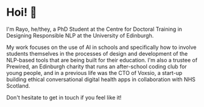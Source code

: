 # Hoi! 👋

I'm Rayo, he/they, a PhD Student at the Centre for Doctoral Training in Designing Responsible NLP at the University of Edinburgh.

My work focuses on the use of AI in schools and specifically how to involve students themselves in the processes of design and development of the NLP-based tools that are being built for their education. I'm also a trustee of Prewired, an Edinburgh charity that runs an after-school coding club for young people, and in a previous life was the CTO of Voxsio, a start-up building ethical conversational digital health apps in collaboration with NHS Scotland.

Don't hesitate to get in touch if you feel like it!
